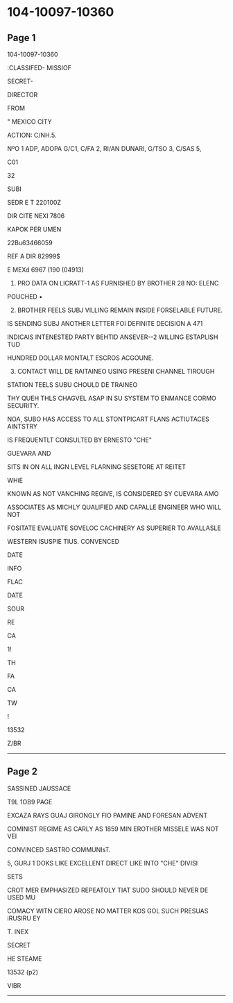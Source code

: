 # 104-10097-10360

## Page 1

104-10097-10360

:CLASSIFED- MISSIOF

SECRET-

DIRECTOR

FROM

" MEXICO CITY

ACTION: C/NH.5.

NºO 1 ADP, ADOPA G/C1, C/FA 2, RI/AN DUNARI, G/TSO 3, C/SAS 5,

C01

32

SUBI

SEDR E T 220100Z

DIR CITE NEXI 7806

KAPOK PER UMEN

22Bu63466059

REF A DIR 82999$

E MEXd 6967 (190 (04913)

1. PRO DATA ON LICRATT-1 AS FURNISHED BY BROTHER 28 NO: ELENC

POUCHED •

2. BROTHER FEELS SUBJ VILLING REMAIN INSIDE FORSELABLE FUTURE.

IS SENDING SUBJ ANOTHER LETTER FOI DEFINITE DECISION A 471

INDICAIS INTENESTED PARTY BEHTID ANSEVER--2 WILLING ESTAPLISH TUD

HUNDRED DOLLAR MONTALT ESCROS ACGOUNE.

3. CONTACT WILL DE RAITAINEO USING PRESENI CHANNEL TIROUGH

STATION TEELS SUBU CHOULD DE TRAINEO

THY QUEH THLS CHAGVEL ASAP IN SU SYSTEM TO ENMANCE CORMO SECURITY.

NOA, SUBO HAS ACCESS TO ALL STONTPICART FLANS ACTIUTACES AINTSTRY

IS FREQUENTLT CONSULTED BY ERNESTO "CHE"

GUEVARA AND

SITS IN ON ALL INGN LEVEL FLARNING SESETORE AT REITET

WHiE

KNOWN AS NOT VANCHING REGIVE, IS CONSIDERED SY CUEVARA AMO

ASSOCIATES AS MICHLY QUALIFIED AND CAPALLE ENGINEER WHO WILL NOT

FOSITATE EVALUATE SOVELOC CACHINERY AS SUPERIER TO AVALLASLE

WESTERN ISUSPIE TIUS. CONVENCED

DATE

INFO

FLAC

DATE

SOUR

RE

CA

1!

TH

FA

CA

TW

!

13532

Z/BR

---

## Page 2

SASSINED JAUSSACE

T9L 1OB9 PAGE

EXCAZA RAYS GUAJ GIRONGLY FIO PAMINE AND FORESAN ADVENT

COMINIST REGIME AS CARLY AS 1859 MIN EROTHER MISSELE WAS NOT VEI

CONVINCED SASTRO COMMUNIsT.

5, GURJ 1 DOKS LIKE EXCELLENT DIRECT LIKE INTO "CHE" DIVISI

SETS

CROT MER EMPHASIZED REPEATOLY TIAT SUDO SHOULD NEVER DE USED MU

COMACY WITN CIERO AROSE NO MATTER KOS GOL SUCH PRESUAS iRUSIRU EY

T. INEX

SECRET

HE STEAME

13532 (p2)

VIBR

---

